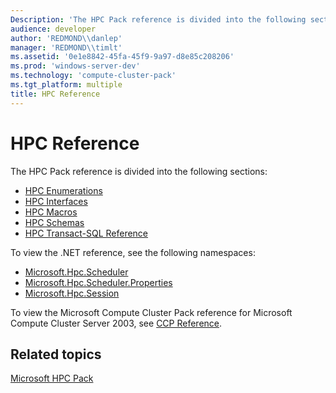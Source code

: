 ```yaml
---
Description: 'The HPC Pack reference is divided into the following sections:HPC EnumerationsHPC InterfacesHPC MacrosHPC SchemasHPC Transact-SQL Reference'
audience: developer
author: 'REDMOND\\danlep'
manager: 'REDMOND\\timlt'
ms.assetid: '0e1e8842-45fa-45f9-9a97-d8e85c208206'
ms.prod: 'windows-server-dev'
ms.technology: 'compute-cluster-pack'
ms.tgt_platform: multiple
title: HPC Reference
---
```


# HPC Reference

The HPC Pack reference is divided into the following sections:

-   [HPC Enumerations](hpc-enumerations.md)
-   [HPC Interfaces](hpc-interfaces.md)
-   [HPC Macros](hpc-macros.md)
-   [HPC Schemas](hpc-schemas.md)
-   [HPC Transact-SQL Reference](-hpc-transact-sql-reference.md)

To view the .NET reference, see the following namespaces:

-   [Microsoft.Hpc.Scheduler](https://msdn.microsoft.com/library/microsoft.hpc.scheduler.aspx)
-   [Microsoft.Hpc.Scheduler.Properties](https://msdn.microsoft.com/library/microsoft.hpc.scheduler.properties.aspx)
-   [Microsoft.Hpc.Session](https://msdn.microsoft.com/library/microsoft.hpc.scheduler.session.aspx)

To view the Microsoft Compute Cluster Pack reference for Microsoft Compute Cluster Server 2003, see [CCP Reference](compute-cluster-pack-reference.md).

## Related topics

<dl> <dt>

[Microsoft HPC Pack](hpc-portal.md)
</dt> </dl>

 

 



